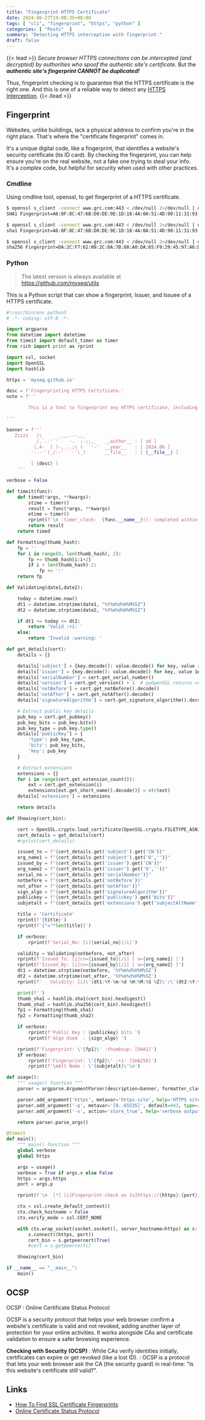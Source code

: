 ```yaml
---
title: "Fingerprint HTTPS Certificate"
date: 2024-06-27T19:08:35+08:00
tags: [ "cli", "fingerprint", "https", "python" ]
categories: [ "Posts"  ]
summary: "Detecting HTTPS interception with fingerprint."
draft: false
---
```

{{< lead >}}
*Secure browser HTTPS connections can be intercepted (and decrypted) by authorities who spoof the authentic site's certificate.*
But the ***authentic site's fingerprint CANNOT be duplicated!***

Thus, fingerprint checking is to guarantee that the HTTPS certificate is the right one.
And this is one of a reliable way to detect any [HTTPS Interception](/posts/https_interception/).
{{< /lead >}}

## Fingerprint

Websites, unlike buildings, lack a physical address to confirm you're in the right place. 
That's where the "certificate fingerprint" comes in. 

It's a unique digital code, like a fingerprint, that identifies a website's security certificate (its ID card). 
By checking the fingerprint, you can help ensure you're on the real website, not a fake one trying to steal your info. 
It's a complex code, but helpful for security when used with other practices.



### Cmdline

Using cmdline tool, openssl, to get fingerprint of a HTTPS certificate.

```bash
$ openssl s_client -connect www.grc.com:443 < /dev/null 2>/dev/null | openssl x509 -fingerprint -noout -in /dev/stdin
SHA1 Fingerprint=A6:8F:8C:47:6B:D0:DE:9E:1D:18:4A:0A:51:4D:90:11:31:93:40:6D

$ openssl s_client -connect www.grc.com:443 < /dev/null 2>/dev/null | openssl x509 -fingerprint -sha1 -noout -in /dev/stdin
sha1 Fingerprint=A6:8F:8C:47:6B:D0:DE:9E:1D:18:4A:0A:51:4D:90:11:31:93:40:6D

$ openssl s_client -connect www.grc.com:443 < /dev/null 2>/dev/null | openssl x509 -fingerprint -sha256 -noout -in /dev/stdin
sha256 Fingerprint=DA:2C:F7:62:09:2C:0A:7B:88:A0:DA:65:F9:29:45:97:A6:DB:AA:2C:80:FD:75:0A:D9:A0:75:EE:64:EE:06:68

```

### Python 

> The latest version is always available at https://github.com/myseq/utils

This is a Python script that can show a fingerprint, Issuer, and Issuee of a HTTPS certificate. 

```python
#!/usr/bin/env python3
# -*- coding: utf-8 -*-

import argparse
from datetime import datetime
from timeit import default_timer as timer
from rich import print as rprint

import ssl, socket
import OpenSSL
import hashlib

https = 'myseq.github.io'

desc = f'Fingerprinting HTTPS Certificate.'
note = f'''

        This is a tool to fingerprint any HTTPS certificate, including the Issuer and Issuee.

'''

banner = f'''
   Zzzzz   |\      _,,,---,,_
           /,`.-'`'    -.  ;-;;,_   __author__ : [ zd ]
          |,4-  ) )-,_..;\ (  `'-'  __year__   : [ 2024.06 ]
         '---''(_/--'  `-'\_)       __file__   : [ {__file__} ]

         [ {desc} ]
    '''

verbose = False

def timeit(func):
    def timed(*args, **kwargs):
        stime = timer()
        result = func(*args, **kwargs)
        etime = timer()
        rprint(f'\n :timer_clock:  {func.__name__}(): completed within [{etime-stime:.4f} sec].\n ')
        return result
    return timed

def Formatting(thumb_hash):
    fp = ''
    for i in range(0, len(thumb_hash), 2):
        fp += thumb_hash[i:i+2]
        if i < len(thumb_hash)-2:
            fp += ':'
    return fp

def Validating(date1,date2):

    today = datetime.now()
    dt1 = datetime.strptime(date1, "%Y%m%d%H%M%SZ")
    dt2 = datetime.strptime(date2, "%Y%m%d%H%M%SZ")

    if dt1 <= today <= dt2:
        return 'Valid :+1: '
    else:
        return 'Invalid :warning: '

def get_details(cert):
    details = {}

    details['subject'] = {key.decode(): value.decode() for key, value in cert.get_subject().get_components()}
    details['issuer'] = {key.decode(): value.decode() for key, value in cert.get_issuer().get_components()}
    details['serialNumber'] = cert.get_serial_number()
    details['version'] = cert.get_version() + 1  # pyOpenSSL returns version as 0-indexed
    details['notBefore'] = cert.get_notBefore().decode()
    details['notAfter'] = cert.get_notAfter().decode()
    details['signatureAlgorithm'] = cert.get_signature_algorithm().decode()

    # Extract public key details
    pub_key = cert.get_pubkey()
    pub_key_bits = pub_key.bits()
    pub_key_type = pub_key.type()
    details['publicKey'] = {
        'type': pub_key_type,
        'bits': pub_key_bits,
        'key': pub_key
    }

    # Extract extensions
    extensions = {}
    for i in range(cert.get_extension_count()):
        ext = cert.get_extension(i)
        extensions[ext.get_short_name().decode()] = str(ext)
    details['extensions'] = extensions

    return details

def Showing(cert_bin):

    cert = OpenSSL.crypto.load_certificate(OpenSSL.crypto.FILETYPE_ASN1, cert_bin)
    cert_details = get_details(cert)
    #rprint(cert_details)

    issued_to = f"{cert_details.get('subject').get('CN')}"
    org_name1 = f"{cert_details.get('subject').get('O','')}"
    issued_by = f"{cert_details.get('issuer').get('CN')}"
    org_name2 = f"{cert_details.get('issuer').get('O','')}"
    serial_no = f"{cert_details.get('serialNumber')}"
    notbefore = f"{cert_details.get('notBefore')}"
    not_after = f"{cert_details.get('notAfter')}"
    sign_algo = f"{cert_details.get('signatureAlgorithm')}"
    publickey = f"{cert_details.get('publicKey').get('bits')}"
    subjetalt = f"{cert_details.get('extensions').get('subjectAltName','')}"

    title = 'Certificate'
    rprint(f'{title}')
    rprint(f'{"="*len(title)}')

    if verbose:
        rprint(f'Serial_No: [i]{serial_no}[/i]')

    validity = Validating(notbefore, not_after)
    rprint(f'Issued_To: [i]cn={issued_to}[/i] [ o={org_name1} ]')
    rprint(f'Issued_By: [i]cn={issued_by}[/i] [ o={org_name2} ]')
    dt1 = datetime.strptime(notbefore, '%Y%m%d%H%M%SZ')
    dt2 = datetime.strptime(not_after, '%Y%m%d%H%M%SZ')
    rprint(f'   Validity: [i]\'{dt1:%Y-%m-%d %H:%M:%S %Z}\'/\'{dt2:%Y-%m-%d %H:%M:%S %Z}\'[/i] [ {validity} ]')

    print(f'')
    thumb_sha1 = hashlib.sha1(cert_bin).hexdigest()
    thumb_sha2 = hashlib.sha256(cert_bin).hexdigest()
    fp1 = Formatting(thumb_sha1)
    fp2 = Formatting(thumb_sha2)

    if verbose:
        rprint(f'Public Key : {publickey} bits ')
        rprint(f'Algo Used  : {sign_algo} ')

    rprint(f'Fingerprint: \'{fp1}\' :thumbsup: [SHA1]')
    if verbose:
        rprint(f'Fingerprint: \'{fp2}\' :+1: [SHA256]')
        rprint(f'\nAlt Name : \'{subjetalt}\'\n')

def usage():
    """ usage() function """
    parser = argparse.ArgumentParser(description=banner, formatter_class=argparse.RawTextHelpFormatter, epilog=note)

    parser.add_argument('https', metavar='https-site', help='HTTPS site.')
    parser.add_argument('-p', metavar='[0..65535]', default=443, type=int, help='TCP port (default to 443).')
    parser.add_argument('-v', action='store_true', help='verbose output')

    return parser.parse_args()

@timeit
def main():
    """ main() function """
    global verbose
    global https

    args = usage()
    verbose = True if args.v else False
    https = args.https
    port = args.p

    rprint(f'\n  [*] [i]Fingerprint-check on [u]https://{https}:{port}/[/u] ...[/i] :magnifying_glass_tilted_left: \n')

    ctx = ssl.create_default_context()
    ctx.check_hostname = False
    ctx.verify_mode = ssl.CERT_NONE

    with ctx.wrap_socket(socket.socket(), server_hostname=https) as s:
        s.connect((https, port))
        cert_bin = s.getpeercert(True)
        #cert = s.getpeercert()

    Showing(cert_bin)

if __name__ == "__main__":
    main()

```

## OCSP

OCSP
: Online Certificate Status Protocol 

OCSP is a security protocol that helps your web browser confirm a website's certificate is valid and not revoked, adding another layer of protection for your online activities. 
It works alongside CAs and certificate validation to ensure a safer browsing experience.

**Checking with Security (OCSP)**
: While CAs verify identities initially, certificates can expire or get revoked (like a lost ID). 
: OCSP is a protocol that lets your web browser ask the CA (the security guard) in real-time: "Is this website's certificate still valid?".

## Links 

 - [How To Find SSL Certificate Fingerprints](https://www.a2hosting.com/kb/security/ssl/a2-hostings-ssl-certificate-fingerprints/)
 - [Online Certificate Status Protocol](https://sites.google.com/view/a-bit-better-privacy/ocsp-online-certificate-status-protocol)


